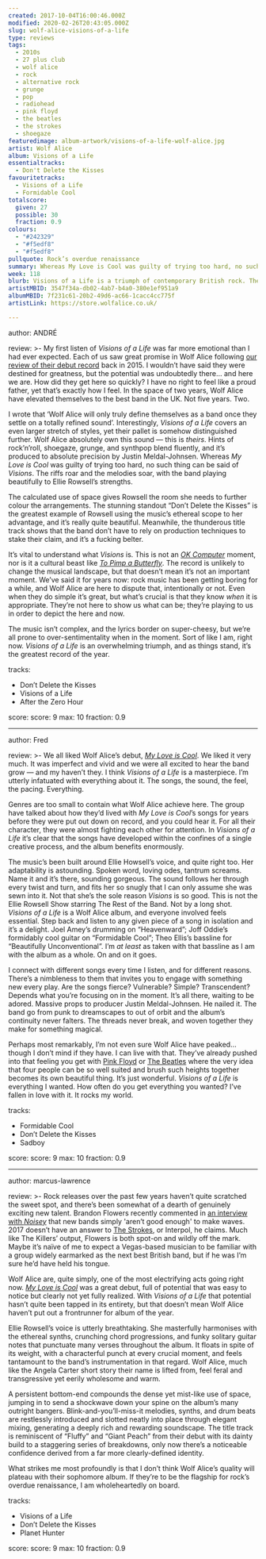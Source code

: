 ```yaml
---
created: 2017-10-04T16:00:46.000Z
modified: 2020-02-26T20:43:05.000Z
slug: wolf-alice-visions-of-a-life
type: reviews
tags:
  - 2010s
  - 27 plus club
  - wolf alice
  - rock
  - alternative rock
  - grunge
  - pop
  - radiohead
  - pink floyd
  - the beatles
  - the strokes
  - shoegaze
featuredimage: album-artwork/visions-of-a-life-wolf-alice.jpg
artist: Wolf Alice
album: Visions of a Life
essentialtracks:
  - Don't Delete the Kisses
favouritetracks:
  - Visions of a Life
  - Formidable Cool
totalscore:
  given: 27
  possible: 30
  fraction: 0.9
colours:
  - "#242329"
  - "#f5edf8"
  - "#f5edf8"
pullquote: Rock’s overdue renaissance
summary: Whereas My Love is Cool was guilty of trying too hard, no such thing can be said of Visions. The riffs roar and the melodies soar, with the band playing beautifully to Ellie Rowsell's strengths.
week: 118
blurb: Visions of a Life is a triumph of contemporary British rock. The riffs roar and the melodies soar, with the band playing beautifully to Ellie Rowsell's strengths.
artistMBID: 3547f34a-db02-4ab7-b4a0-380e1ef951a9
albumMBID: 7f231c61-20b2-49d6-ac66-1cacc4cc775f
artistLink: https://store.wolfalice.co.uk/

---
```


author: ANDRÉ

review: >-
  My first listen of *Visions of a Life* was far more emotional than I had ever expected. Each of us saw great promise in Wolf Alice following [our review of their debut record](/reviews/wolf-alice-my-love-is-cool) back in 2015. I wouldn’t have said they were destined for greatness, but the potential was undoubtedly there… and here we are. How did they get here so quickly? I have no right to feel like a proud father, yet that’s exactly how I feel. In the space of two years, Wolf Alice have elevated themselves to the best band in the UK. Not five years. Two.
  
  I wrote that ‘Wolf Alice will only truly define themselves as a band once they settle on a totally refined sound’. Interestingly, *Visions of a Life* covers an even larger stretch of styles, yet their pallet is somehow distinguished further. Wolf Alice absolutely own this sound — this is *theirs*. Hints of rock’n’roll, shoegaze, grunge, and synthpop blend fluently, and it’s produced to absolute precision by Justin Meldal-Johnsen. Whereas *My Love is Cool* was guilty of trying too hard, no such thing can be said of *Visions*. The riffs roar and the melodies soar, with the band playing beautifully to Ellie Rowsell’s strengths. 
  
  The calculated use of space gives Rowsell the room she needs to further colour the arrangements. The stunning standout “Don’t Delete the Kisses” is the greatest example of Rowsell using the music’s ethereal scope to her advantage, and it’s really quite beautiful. Meanwhile, the thunderous title track shows that the band don’t have to rely on production techniques to stake their claim, and it’s a fucking belter.
  
  It’s vital to understand what *Visions* is. This is not an [*OK Computer*](/reviews/radiohead-ok-computer/) moment, nor is it a cultural beast like [*To Pimp a Butterfly*](/reviews/kendrick-lamar-to-pimp-a-butterfly/). The record is unlikely to change the musical landscape, but that doesn’t mean it’s not an important moment. We’ve said it for years now: rock music has been getting boring for a while, and Wolf Alice are here to dispute that, intentionally or not. Even when they do simple it’s great, but what’s crucial is that they know *when* it is appropriate. They’re not here to show us what can be; they’re playing to us in order to depict the here and now. 
  
  The music isn’t complex, and the lyrics border on super-cheesy, but we’re all prone to over-sentimentality when in the moment. Sort of like I am, right now. *Visions of a Life* is an overwhelming triumph, and as things stand, it’s the greatest record of the year.

tracks:
  - Don’t Delete the Kisses
  - ­­Visions of a Life
  - ­­After the Zero Hour

score:
  score: 9
  max: 10
  fraction: 0.9

---
author: Fred

review: >-
  We all liked Wolf Alice’s debut, [*My Love is Cool*](/reviews/wolf-alice-my-love-is-cool). We liked it very much. It was imperfect and vivid and we were all excited to hear the band grow — and my haven’t they. I think *Visions of a Life* is a masterpiece. I’m utterly infatuated with everything about it. The songs, the sound, the feel, the pacing. Everything. 
  
  Genres are too small to contain what Wolf Alice achieve here. The group have talked about how they’d lived with *My Love is Cool*’s songs for years before they were put out down on record, and you could hear it. For all their character, they were almost fighting each other for attention. In *Visions of a Life* it’s clear that the songs have developed within the confines of a single creative process, and the album benefits enormously.

  The music’s been built around Ellie Howsell’s voice, and quite right too. Her adaptability is astounding. Spoken word, loving odes, tantrum screams. Name it and it’s there, sounding gorgeous. The sound follows her through every twist and turn, and fits her so snugly that I can only assume she was sewn into it. Not that she’s the sole reason *Visions* is so good. This is not the Ellie Rowsell Show starring The Rest of the Band. Not by a long shot. *Visions of a Life* is a Wolf Alice album, and everyone involved feels essential. Step back and listen to any given piece of a song in isolation and it’s a delight. Joel Amey’s drumming on “Heavenward”; Joff Oddie’s formidably cool guitar on “Formidable Cool”; Theo Ellis’s bassline for “Beautifully Unconventional”. I’m *at least* as taken with that bassline as I am with the album as a whole. On and on it goes. 
  
  I connect with different songs every time I listen, and for different reasons. There’s a nimbleness to them that invites you to engage with something new every play. Are the songs fierce? Vulnerable? Simple? Transcendent? Depends what you’re focusing on in the moment. It’s all there, waiting to be adored. Massive props to producer Justin Meldal-Johnsen. He nailed it. The band go from punk to dreamscapes to out of orbit and the album’s continuity never falters. The threads never break, and woven together they make for something magical.

  Perhaps most remarkably, I’m not even sure Wolf Alice have peaked… though I don’t mind if they have. I can live with that. They’ve already pushed into that feeling you get with [Pink Floyd](/reviews/pink-floyd-the-dark-side-of-the-moon) or [The Beatles](/reviews/the-beatles-revolver) where the very idea that four people can be so well suited and brush such heights together becomes its own beautiful thing. It’s just wonderful. *Visions of a Life* is everything I wanted. How often do you get everything you wanted? I’ve fallen in love with it. It rocks my world.

tracks:
  - Formidable Cool
  - ­­Don’t Delete the Kisses
  - ­­Sadboy

score:
  score: 9
  max: 10
  fraction: 0.9

---
author: marcus-lawrence

review: >-
  Rock releases over the past few years haven’t quite scratched the sweet spot, and there’s been somewhat of a dearth of genuinely exciting new talent. Brandon Flowers recently commented in [an interview with *Noisey*](https://noisey.vice.com/en_uk/article/mbb9n8/the-killers-arent-dead-yet) that new bands simply 'aren’t good enough' to make waves. 2017 doesn’t have an answer to [The Strokes](/reviews/the-strokes-first-impressions-of-earth), or Interpol, he claims. Much like The Killers’ output, Flowers is both spot-on and wildly off the mark. Maybe it’s naïve of me to expect a Vegas-based musician to be familiar with a group widely earmarked as the next best British band, but if he was I’m sure he’d have held his tongue. 
  
  Wolf Alice are, quite simply, one of the most electrifying acts going right now. [*My Love is Cool*](/reviews/wolf-alice-my-love-is-cool) was a great debut, full of potential that was easy to notice but clearly not yet fully realized. With *Visions of a Life* that potential hasn’t quite been tapped in its entirety, but that doesn’t mean Wolf Alice haven’t put out a frontrunner for album of the year.

  Ellie Rowsell’s voice is utterly breathtaking. She masterfully harmonises with the ethereal synths, crunching chord progressions, and funky solitary guitar notes that punctuate many verses throughout the album. It floats in spite of its weight, with a characterful punch at every crucial moment, and feels tantamount to the band’s instrumentation in that regard. Wolf Alice, much like the Angela Carter short story their name is lifted from, feel feral and transgressive yet eerily wholesome and warm. 
  
  A persistent bottom-end compounds the dense yet mist-like use of space, jumping in to send a shockwave down your spine on the album’s many outright bangers. Blink-and-you’ll-miss-it melodies, synths, and drum beats are restlessly introduced and slotted neatly into place through elegant mixing, generating a deeply rich and rewarding soundscape. The title track is reminiscent of “Fluffy” and “Giant Peach” from their debut with its dainty build to a staggering series of breakdowns, only now there’s a noticeable confidence derived from a far more clearly-defined identity. 
  
  What strikes me most profoundly is that I don’t think Wolf Alice’s quality will plateau with their sophomore album. If they’re to be the flagship for rock’s overdue renaissance, I am wholeheartedly on board.

tracks:
  - Visions of a Life
  - ­­Don’t Delete the Kisses
  - ­­Planet Hunter

score:
  score: 9
  max: 10
  fraction: 0.9
